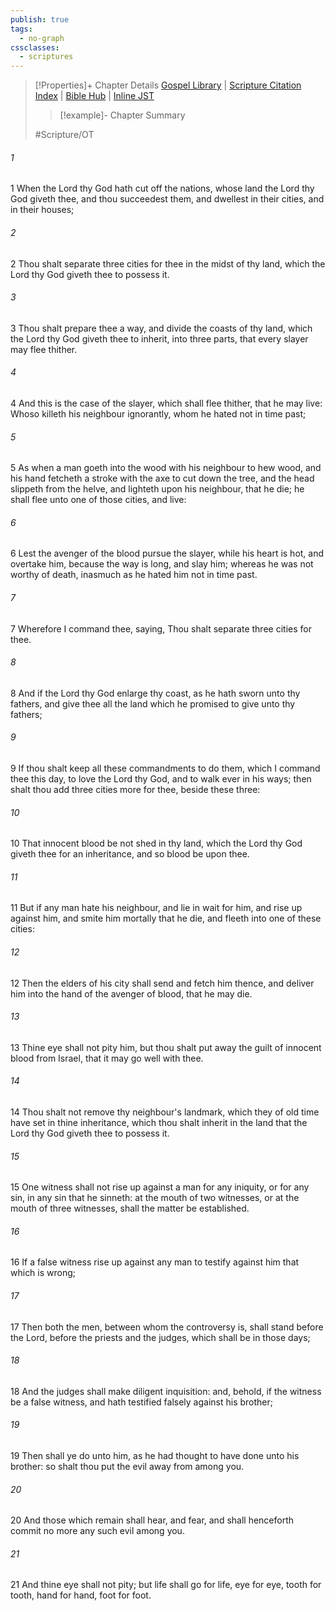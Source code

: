 ```yaml
---
publish: true
tags:
  - no-graph
cssclasses:
  - scriptures
---
```

>[!Properties]+ Chapter Details
>[Gospel Library](https://churchofjesuschrist.org/study/scriptures/ot/deut/19?lang=eng)    |    [Scripture Citation Index](https://scriptures.byu.edu/#06913::c06913)    |    [Bible Hub](https://biblehub.com/deuteronomy/19.htm)    |    [Inline JST](https://scripturetoolbox.com/html/ic/Deuteronomy/19.html)
>>[!example]- Chapter Summary
>> 
> 
>
>#Scripture/OT
###### 1
1 When the Lord thy God hath cut off the nations, whose land the Lord thy God giveth thee, and thou succeedest them, and dwellest in their cities, and in their houses;
###### 2
2 Thou shalt separate three cities for thee in the midst of thy land, which the Lord thy God giveth thee to possess it.
###### 3
3 Thou shalt prepare thee a way, and divide the coasts of thy land, which the Lord thy God giveth thee to inherit, into three parts, that every slayer may flee thither.
###### 4
4 And this is the case of the slayer, which shall flee thither, that he may live: Whoso killeth his neighbour ignorantly, whom he hated not in time past;
###### 5
5 As when a man goeth into the wood with his neighbour to hew wood, and his hand fetcheth a stroke with the axe to cut down the tree, and the head slippeth from the helve, and lighteth upon his neighbour, that he die; he shall flee unto one of those cities, and live:
###### 6
6 Lest the avenger of the blood pursue the slayer, while his heart is hot, and overtake him, because the way is long, and slay him; whereas he was not worthy of death, inasmuch as he hated him not in time past.
###### 7
7 Wherefore I command thee, saying, Thou shalt separate three cities for thee.
###### 8
8 And if the Lord thy God enlarge thy coast, as he hath sworn unto thy fathers, and give thee all the land which he promised to give unto thy fathers;
###### 9
9 If thou shalt keep all these commandments to do them, which I command thee this day, to love the Lord thy God, and to walk ever in his ways; then shalt thou add three cities more for thee, beside these three:
###### 10
10 That innocent blood be not shed in thy land, which the Lord thy God giveth thee for an inheritance, and so blood be upon thee.
###### 11
11 But if any man hate his neighbour, and lie in wait for him, and rise up against him, and smite him mortally that he die, and fleeth into one of these cities:
###### 12
12 Then the elders of his city shall send and fetch him thence, and deliver him into the hand of the avenger of blood, that he may die.
###### 13
13 Thine eye shall not pity him, but thou shalt put away the guilt of innocent blood from Israel, that it may go well with thee.
###### 14
14 Thou shalt not remove thy neighbour's landmark, which they of old time have set in thine inheritance, which thou shalt inherit in the land that the Lord thy God giveth thee to possess it.
###### 15
15 One witness shall not rise up against a man for any iniquity, or for any sin, in any sin that he sinneth: at the mouth of two witnesses, or at the mouth of three witnesses, shall the matter be established.
###### 16
16 If a false witness rise up against any man to testify against him that which is wrong;
###### 17
17 Then both the men, between whom the controversy is, shall stand before the Lord, before the priests and the judges, which shall be in those days;
###### 18
18 And the judges shall make diligent inquisition: and, behold, if the witness be a false witness, and hath testified falsely against his brother;
###### 19
19 Then shall ye do unto him, as he had thought to have done unto his brother: so shalt thou put the evil away from among you.
###### 20
20 And those which remain shall hear, and fear, and shall henceforth commit no more any such evil among you.
###### 21
21 And thine eye shall not pity; but life shall go for life, eye for eye, tooth for tooth, hand for hand, foot for foot.
